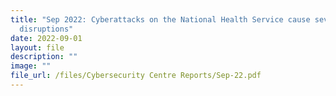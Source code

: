 ```yaml
---
title: "Sep 2022: Cyberattacks on the National Health Service cause severe
  disruptions"
date: 2022-09-01
layout: file
description: ""
image: ""
file_url: /files/Cybersecurity Centre Reports/Sep-22.pdf
---
```

